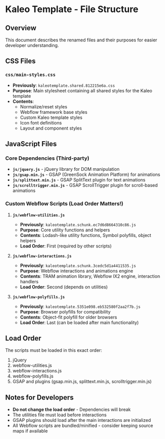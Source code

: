 # Kaleo Template - File Structure

## Overview
This document describes the renamed files and their purposes for easier developer understanding.

## CSS Files

### `css/main-styles.css`
- **Previously**: `kaleotemplate.shared.812215e6a.css`
- **Purpose**: Main stylesheet containing all shared styles for the Kaleo template
- **Contents**: 
  - Normalize/reset styles
  - Webflow framework base styles
  - Custom Kaleo template styles
  - Icon font definitions
  - Layout and component styles

## JavaScript Files

### Core Dependencies (Third-party)
- **`js/jquery.js`** - jQuery library for DOM manipulation
- **`js/gsap.min.js`** - GSAP (GreenSock Animation Platform) for animations
- **`js/splittext.min.js`** - GSAP SplitText plugin for text animations
- **`js/scrolltrigger.min.js`** - GSAP ScrollTrigger plugin for scroll-based animations

### Custom Webflow Scripts (Load Order Matters!)

1. **`js/webflow-utilities.js`**
   - **Previously**: `kaleotemplate.schunk.ec7d6d8664310c86.js`
   - **Purpose**: Core utility functions and helpers
   - **Contents**: Lodash-like utility functions, Symbol polyfills, object helpers
   - **Load Order**: First (required by other scripts)

2. **`js/webflow-interactions.js`**
   - **Previously**: `kaleotemplate.schunk.3cedc5d1a4411535.js`
   - **Purpose**: Webflow interactions and animations engine
   - **Contents**: TRAM animation library, Webflow IX2 engine, interaction handlers
   - **Load Order**: Second (depends on utilities)

3. **`js/webflow-polyfills.js`**
   - **Previously**: `kaleotemplate.5351e098.eb532580f2aa2f7b.js`
   - **Purpose**: Browser polyfills for compatibility
   - **Contents**: Object-fit polyfill for older browsers
   - **Load Order**: Last (can be loaded after main functionality)

## Load Order
The scripts must be loaded in this exact order:
1. jQuery
2. webflow-utilities.js
3. webflow-interactions.js
4. webflow-polyfills.js
5. GSAP and plugins (gsap.min.js, splittext.min.js, scrolltrigger.min.js)

## Notes for Developers
- **Do not change the load order** - Dependencies will break
- The utilities file must load before interactions
- GSAP plugins should load after the main interactions are initialized
- All Webflow scripts are bundled/minified - consider keeping source maps if available
